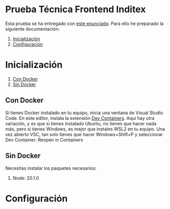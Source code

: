 # Prueba Técnica Frontend Inditex

Esta prueba se ha entregado con [este enunciado](/Prueba-tecnica-frontend-2023.pdf). Para ello he preparado la siguiente documentación:

1. [Inicialización](#Inicialización)
2. [Configuración](#Configuración)

# Inicialización

1. [Con Docker](#Con%20Docker)
2. [Sin Docker](#Sin%20Docker)

## Con Docker

  Si tienes Docker instalado en tu equipo, inicia una ventana de Visual Studio Code. En este editor, instala la extensión [Dev Containers](https://marketplace.visualstudio.com/items?itemName=ms-vscode-remote.remote-containers). Aquí hay otra variación, y es que si tienes instalado Ubuntu, no tienes que hacer nada más, pero si tienes Windows, es mejor que instales WSL2 en tu equipo. Una vez abierto VSC, tan solo tienes que hacer Windows+Shift+P y seleccionar Dev Container: Reopen in Containers

## Sin Docker

  Necesitas instalar los paquetes necesarios:
  1. Node: 20.1.0

# Configuración